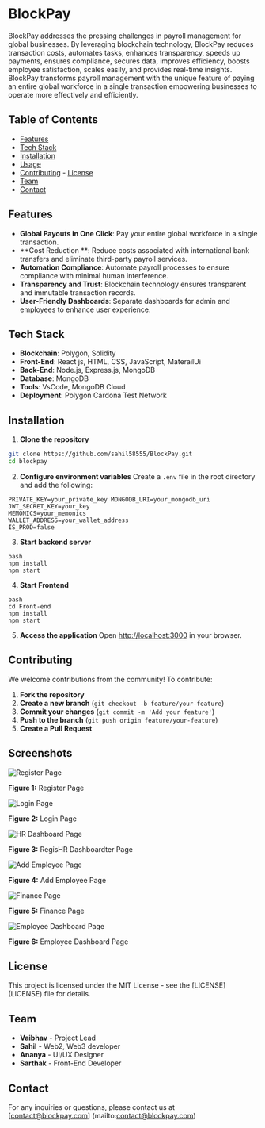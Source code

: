 # BlockPay

BlockPay addresses the pressing challenges in payroll management for
global businesses. By leveraging blockchain technology, BlockPay
reduces transaction costs, automates tasks, enhances transparency,
speeds up payments, ensures compliance, secures data, improves
efficiency, boosts employee satisfaction, scales easily, and provides
real-time insights. BlockPay transforms payroll management with the
unique feature of paying an entire global workforce in a single
transaction empowering businesses to operate more effectively and
efficiently.

## Table of Contents

- [Features](#features)
- [Tech Stack](#tech-stack)
- [Installation](#installation)
- [Usage](#usage)
- [Contributing](#contributing) - [License](#license)
- [Team](#team)
- [Contact](#contact)

## Features

- **Global Payouts in One Click**: Pay your entire global workforce in a
  single transaction.
- **Cost Reduction **: Reduce costs associated with international bank
  transfers and eliminate third-party payroll services.
- **Automation Compliance**: Automate payroll processes to ensure
  compliance with minimal human interference.
- **Transparency and Trust**: Blockchain technology ensures transparent
  and immutable transaction records.
- **User-Friendly Dashboards**: Separate dashboards for admin and
  employees to enhance user experience.

## Tech Stack

- **Blockchain**: Polygon, Solidity
- **Front-End**: React js, HTML, CSS, JavaScript, MaterailUi
- **Back-End**: Node.js, Express.js, MongoDB
- **Database**: MongoDB
- **Tools**: VsCode, MongoDB Cloud
- **Deployment**: Polygon Cardona Test Network

## Installation

1. **Clone the repository**

```bash
git clone https://github.com/sahil58555/BlockPay.git 
cd blockpay
```

2. **Configure environment variables**
   Create a `.env` file in the root directory and add the following:

```DB_URI_DEV=your_monodb_uri
PRIVATE_KEY=your_private_key MONGODB_URI=your_mongodb_uri
JWT_SECRET_KEY=your_key
MEMONICS=your_memonics
WALLET_ADDRESS=your_wallet_address
IS_PROD=false
```

3. **Start backend server**

```
bash
npm install
npm start
```

4. **Start Frontend**

```
bash
cd Front-end
npm install
npm start
```

5. **Access the application**
   Open [http://localhost:3000](http://localhost:3000) in your browser.

## Contributing

We welcome contributions from the community! To contribute:

1. **Fork the repository**
2. **Create a new branch** (`git checkout -b feature/your-feature`)
3. **Commit your changes** (`git commit -m 'Add your feature'`)
4. **Push to the branch** (`git push origin feature/your-feature`)
5. **Create a Pull Request**

## Screenshots

![Register Page](Screenshots/Register.png)

**Figure 1:** Register Page

![Login Page](Screenshots/Login.png)

**Figure 2:** Login Page

![HR Dashboard Page](Screenshots/Hr.png)

**Figure 3:** RegisHR Dashboardter Page

![Add Employee Page](Screenshots/Add.png)

**Figure 4:** Add Employee Page

![Finance Page](Screenshots/Finance.png)

**Figure 5:** Finance Page

![Employee Dashboard Page](Screenshots/employee.png)

**Figure 6:** Employee Dashboard Page

## License

This project is licensed under the MIT License - see the [LICENSE]
(LICENSE) file for details.

## Team

- **Vaibhav** - Project Lead
- **Sahil** - Web2, Web3 developer
- **Ananya** - UI/UX Designer
- **Sarthak** - Front-End Developer

## Contact

For any inquiries or questions, please contact us at
[contact@blockpay.com] (mailto:contact@blockpay.com)
